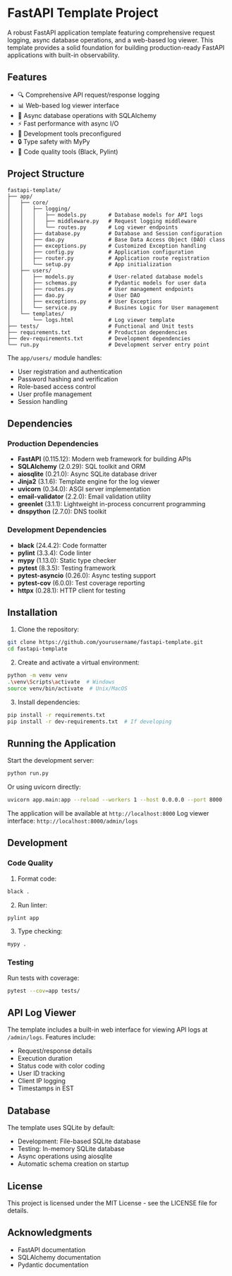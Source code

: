 # FastAPI Template Project

A robust FastAPI application template featuring comprehensive request logging, async database operations, and a web-based log viewer. This template provides a solid foundation for building production-ready FastAPI applications with built-in observability.

## Features

- 🔍 Comprehensive API request/response logging
- 📊 Web-based log viewer interface
- 🔄 Async database operations with SQLAlchemy
- ⚡ Fast performance with async I/O
- 🧪 Development tools preconfigured
- 🔒 Type safety with MyPy
- 📝 Code quality tools (Black, Pylint)

## Project Structure

```
fastapi-template/
├── app/
│   ├── core/
│   │   ├── logging/
│   │   │   ├── models.py       # Database models for API logs
│   │   │   ├── middleware.py   # Request logging middleware
│   │   │   └── routes.py       # Log viewer endpoints
│   │   ├── database.py         # Database and Session configuration
│   │   ├── dao.py              # Base Data Access Object (DAO) class
│   │   ├── exceptions.py       # Customized Exception handling
│   │   ├── config.py           # Application configuration
│   │   ├── router.py           # Application route registration
│   │   └── setup.py            # App initialization
│   ├── users/
│   │   ├── models.py           # User-related database models
│   │   ├── schemas.py          # Pydantic models for user data
│   │   ├── routes.py           # User management endpoints
│   │   ├── dao.py              # User DAO
│   │   ├── exceptions.py       # User Exceptions
│   │   └── service.py          # Busines Logic for User management
│   └── templates/
│       └── logs.html           # Log viewer template
├── tests/                      # Functional and Unit tests
├── requirements.txt            # Production dependencies
├── dev-requirements.txt        # Development dependencies
└── run.py                      # Development server entry point
```

The `app/users/` module handles:
- User registration and authentication
- Password hashing and verification
- Role-based access control
- User profile management
- Session handling

## Dependencies

### Production Dependencies
- **FastAPI** (0.115.12): Modern web framework for building APIs
- **SQLAlchemy** (2.0.29): SQL toolkit and ORM
- **aiosqlite** (0.21.0): Async SQLite database driver
- **Jinja2** (3.1.6): Template engine for the log viewer
- **uvicorn** (0.34.0): ASGI server implementation
- **email-validator** (2.2.0): Email validation utility
- **greenlet** (3.1.1): Lightweight in-process concurrent programming
- **dnspython** (2.7.0): DNS toolkit

### Development Dependencies
- **black** (24.4.2): Code formatter
- **pylint** (3.3.4): Code linter
- **mypy** (1.13.0): Static type checker
- **pytest** (8.3.5): Testing framework
- **pytest-asyncio** (0.26.0): Async testing support
- **pytest-cov** (6.0.0): Test coverage reporting
- **httpx** (0.28.1): HTTP client for testing

## Installation

1. Clone the repository:
```bash
git clone https://github.com/yourusername/fastapi-template.git
cd fastapi-template
```

2. Create and activate a virtual environment:
```bash
python -m venv venv
.\venv\Scripts\activate  # Windows
source venv/bin/activate  # Unix/MacOS
```

3. Install dependencies:
```bash
pip install -r requirements.txt
pip install -r dev-requirements.txt  # If developing
```

## Running the Application

Start the development server:
```bash
python run.py
```

Or using uvicorn directly:
```bash
uvicorn app.main:app --reload --workers 1 --host 0.0.0.0 --port 8000
```

The application will be available at `http://localhost:8000`
Log viewer interface: `http://localhost:8000/admin/logs`

## Development

### Code Quality

1. Format code:
```bash
black .
```

2. Run linter:
```bash
pylint app
```

3. Type checking:
```bash
mypy .
```

### Testing

Run tests with coverage:
```bash
pytest --cov=app tests/
```

## API Log Viewer

The template includes a built-in web interface for viewing API logs at `/admin/logs`. Features include:
- Request/response details
- Execution duration
- Status code with color coding
- User ID tracking
- Client IP logging
- Timestamps in EST

## Database

The template uses SQLite by default:
- Development: File-based SQLite database
- Testing: In-memory SQLite database
- Async operations using aiosqlite
- Automatic schema creation on startup

## License

This project is licensed under the MIT License - see the LICENSE file for details.

## Acknowledgments

- FastAPI documentation
- SQLAlchemy documentation
- Pydantic documentation
